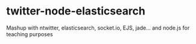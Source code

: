 twitter-node-elasticsearch
==========================

Mashup with ntwitter, elasticsearch, socket.io, EJS, jade... and node.js for teaching purposes
